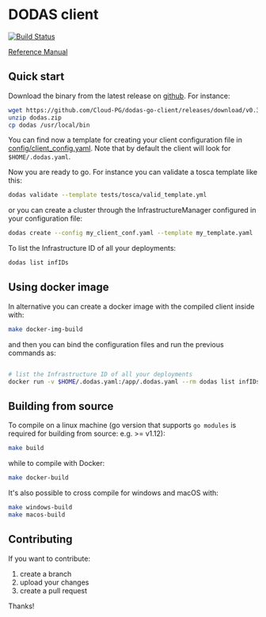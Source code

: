 
# DODAS client

[![Build Status](https://travis-ci.org/Cloud-PG/dodas-go-client.svg?branch=master)](https://travis-ci.org/Cloud-PG/dodas-go-client)

[Reference Manual](https://cloud-pg.github.io/dodas-go-client/dodas)

## Quick start

Download the binary from the latest release on [github](https://github.com/Cloud-PG/dodas-go-client/releases). For instance:

```bash
wget https://github.com/Cloud-PG/dodas-go-client/releases/download/v0.3.0-rc1/dodas.zip
unzip dodas.zip
cp dodas /usr/local/bin
```

You can find now a template for creating your client configuration file in [config/client_config.yaml](https://raw.githubusercontent.com/Cloud-PG/dodas-go-client/master/config/client_config.yaml). Note that by default the client will look for `$HOME/.dodas.yaml`.

Now you are ready to go. For instance you can validate a tosca template like this:

```bash
dodas validate --template tests/tosca/valid_template.yml
```

or you can create a cluster through the InfrastructureManager configured in your configuration file:

```bash
dodas create --config my_client_conf.yaml --template my_template.yaml
```

To list the Infrastructure ID of all your deployments:

```bash
dodas list infIDs
```

## Using docker image

In alternative you can create a docker image with the compiled client inside with:

```bash
make docker-img-build
```

and then you can bind the configuration files and run the previous commands as:

```bash

# list the Infrastructure ID of all your deployments
docker run -v $HOME/.dodas.yaml:/app/.dodas.yaml --rm dodas list infIDs
```

## Building from source

To compile on a linux machine (go version that supports `go modules` is required for building from source: e.g. >= v1.12):

```bash
make build
```

while to compile with Docker:

```bash
make docker-build
```

It's also possible to cross compile for windows and macOS with:

```bash
make windows-build
make macos-build
```

## Contributing

If you want to contribute:

1. create a branch
2. upload your changes
3. create a pull request

Thanks!
